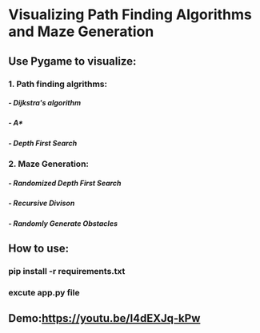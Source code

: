 # Visualizing Path Finding Algorithms and Maze Generation

## Use Pygame to visualize:
### 1. Path finding algrithms:
##### - Dijkstra's algorithm
##### - A*
##### - Depth First Search
### 2. Maze Generation:
##### - Randomized Depth First Search
##### - Recursive Divison
##### - Randomly Generate Obstacles

## How to use:
### pip install -r requirements.txt
### excute app.py file

## Demo:https://youtu.be/I4dEXJq-kPw
